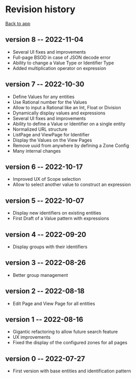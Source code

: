 # Revision history

[Back to app](../)

## version 8 -- 2022-11-04

* Several UI fixes and improvements
* Full-page BSOD in case of JSON decode error
* Ability to change a Value Type or Identifier Type
* Added multiplication operator on expression

## version 7 -- 2022-10-30

* Define Values for any entities
* Use Rational number for the Values
* Allow to input a Rational like an Int, Float or Division
* Dynamically display values and expressions
* Several UI fixes and improvements
* Ability to define a Value or Identifier on a single entity
* Normalized URL structure
* ListPage and ViewPage for Identifier
* Display the Values on the View Pages
* Remove uuid from anywhere by defining a Zone Config
* Many internal changes

## version 6 -- 2022-10-17

* Improved UX of Scope selection
* Allow to select another value to construct an expression

## version 5 -- 2022-10-07

* Display new identifiers on existing entities
* First Draft of a Value pattern with expressions

## version 4 -- 2022-09-20

* Display groups with their identifiers

## version 3 -- 2022-08-26

* Better group management

## version 2 -- 2022-08-18

* Edit Page and View Page for all entities

## version 1 -- 2022-08-16

* Gigantic refactoring to allow future search feature
* UX improvements
* Fixed the display of the configured zones for all pages

## version 0 -- 2022-07-27

* First version with base entities and identification pattern

